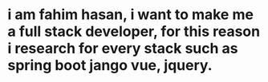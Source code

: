 # i am fahim hasan, i want to make me a full stack developer, for this reason i research for every stack such as spring boot jango vue, jquery.